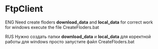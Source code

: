 # FtpClient
ENG Need сreate floders **download_data** and **local_data** for correct work for windows execute the file CreateFloders.bat

RUS Нужно создать папки **download_data** и **local_data** для коректной работы для windows просто запустите файл CreateFloders.bat

